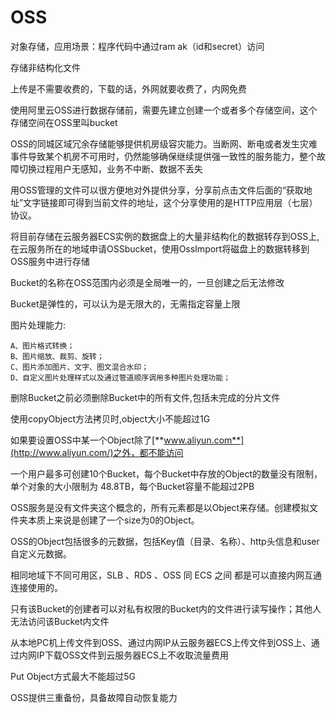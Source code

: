 # OSS

对象存储，应用场景：程序代码中通过ram ak（id和secret）访问

















存储非结构化文件

上传是不需要收费的，下载的话，外网就要收费了，内网免费

使用阿里云OSS进行数据存储前，需要先建立创建一个或者多个存储空间，这个存储空间在OSS里叫bucket

OSS的同城区域冗余存储能够提供机房级容灾能力。当断网、断电或者发生灾难事件导致某个机房不可用时，仍然能够确保继续提供强一致性的服务能力，整个故障切换过程用户无感知，业务不中断、数据不丢失

用OSS管理的文件可以很方便地对外提供分享，分享前点击文件后面的“获取地址”文字链接即可得到当前文件的地址，这个分享使用的是HTTP应用层（七层）协议。

将目前存储在云服务器ECS实例的数据盘上的大量非结构化的数据转存到OSS上,在云服务所在的地域申请OSSbucket，使用OssImport将磁盘上的数据转移到OSS服务中进行存储

Bucket的名称在OSS范围内必须是全局唯一的，一旦创建之后无法修改	

Bucket是弹性的，可以认为是无限大的，无需指定容量上限

图片处理能力:

```text
A、图片格式转换；
B、图片缩放、裁剪、旋转；
C、图片添加图片、文字、图文混合水印；
D、自定义图片处理样式以及通过管道顺序调用多种图片处理功能；
```

删除Bucket之前必须删除Bucket中的所有文件,包括未完成的分片文件

使用copyObject方法拷贝时,object大小不能超过1G

如果要设置OSS中某一个Object除了[**www.aliyun.com**](http://www.aliyun.com/)之外，都不能访问

一个用户最多可创建10个Bucket，每个Bucket中存放的Object的数量没有限制，单个对象的大小限制为 48.8TB，每个Bucket容量不能超过2PB

OSS服务是没有文件夹这个概念的，所有元素都是以Object来存储。创建模拟文件夹本质上来说是创建了一个size为0的Object。

OSS的Object包括很多的元数据，包括Key值（目录、名称）、http头信息和user自定义元数据。

相同地域下不同可用区，SLB 、RDS 、OSS 同 ECS 之间 都是可以直接内网互通连接使用的。

只有该Bucket的创建者可以对私有权限的Bucket内的文件进行读写操作；其他人无法访问该Bucket内文件

从本地PC机上传文件到OSS、通过内网IP从云服务器ECS上传文件到OSS上、通过内网IP下载OSS文件到云服务器ECS上不收取流量费用

Put Object方式最大不能超过5G

OSS提供三重备份，具备故障自动恢复能力